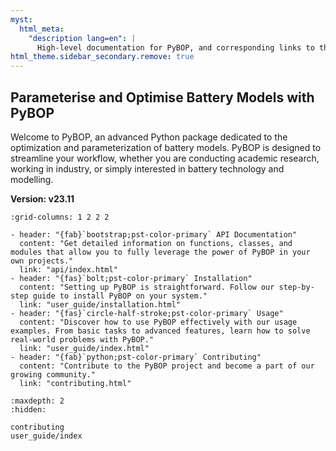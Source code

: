 ```yaml
---
myst:
  html_meta:
    "description lang=en": |
      High-level documentation for PyBOP, and corresponding links to the site.
html_theme.sidebar_secondary.remove: true
---
```


<h2> Parameterise and Optimise Battery Models with PyBOP </h2>

Welcome to PyBOP, an advanced Python package dedicated to the optimization and parameterization of battery models. PyBOP is designed to streamline your workflow, whether you are conducting academic research, working in industry, or simply interested in battery technology and modelling.

**Version: v23.11**

```{gallery-grid}
:grid-columns: 1 2 2 2

- header: "{fab}`bootstrap;pst-color-primary` API Documentation"
  content: "Get detailed information on functions, classes, and modules that allow you to fully leverage the power of PyBOP in your own projects."
  link: "api/index.html"
- header: "{fas}`bolt;pst-color-primary` Installation"
  content: "Setting up PyBOP is straightforward. Follow our step-by-step guide to install PyBOP on your system."
  link: "user_guide/installation.html"
- header: "{fas}`circle-half-stroke;pst-color-primary` Usage"
  content: "Discover how to use PyBOP effectively with our usage examples. From basic tasks to advanced features, learn how to solve real-world problems with PyBOP."
  link: "user_guide/index.html"
- header: "{fab}`python;pst-color-primary` Contributing"
  content: "Contribute to the PyBOP project and become a part of our growing community."
  link: "contributing.html"
```

```{toctree}
:maxdepth: 2
:hidden:

contributing
user_guide/index
```
